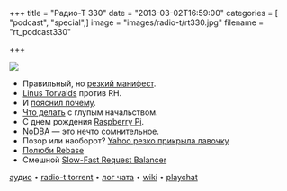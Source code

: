 +++
title = "Радио-Т 330"
date = "2013-03-02T16:59:00"
categories = [ "podcast", "special",]
image = "images/radio-t/rt330.jpg"
filename = "rt_podcast330"

+++

![](https://radio-t.com/images/radio-t/rt330.jpg)

* Правильный, но [резкий манифест](http://programming-motherfucker.com/).
* [Linus Torvalds](http://www.theregister.co.uk/2013/02/24/linus_torvalds_rant/) против RH.
* И [пояснил почему](http://www.pcworld.com/article/2029542/linus-torvalds-speaks-out-with-a-secure-boot-plan.html).
* [Что делать](http://www.articulateventures.com/cultural-communications-2/what-to-do-when-your-non-technical-boss-is-just-plain-wrong/) с глупым начальством.
* С днем рождения [Raspberry Pi](http://arstechnica.com/information-technology/2013/03/the-raspberry-pi-one-year-since-launch-one-million-sold/).
* [NoDBA](http://martinfowler.com/bliki/NoDBA.html) — это нечто сомнительное.
* Позор или наоборот? [Yahoo резко прикрыла лавочку](https://medium.com/management-the-art-and-the-science/aaeb644d3652)
* [Полюби Rebase](http://www.pyladies.com/blog/how-I-learned-to-love-rebase/)
* Смешной [Slow-Fast Request Balancer](http://railsware.com/blog/2013/02/04/slow-fast-request-balancer/)

[аудио](https://cdn.radio-t.com/rt_podcast330.mp3) • [radio-t.torrent](https://cdn.radio-t.com/torrents/rt_podcast330.mp3.torrent) • [лог чата](http://chat.radio-t.com/logs/radio-t-330.html) • [wiki](http://wiki.radio-t.com/%D0%92%D1%8B%D0%BF%D1%83%D1%81%D0%BA_330) • [playchat](http://playchat.radio-t.com/?vol=330)<audio src="https://cdn.radio-t.com/rt_podcast330.mp3" preload="none"></audio>
